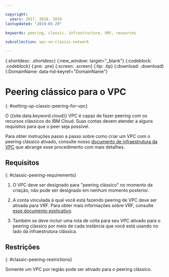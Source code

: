 ```yaml
---

copyright:
  years: 2017, 2018, 2019
lastupdated: "2019-05-29"

keywords: peering, classic, infrastructure, VRF, resources

subcollection: vpc-on-classic-network

---
```


{:shortdesc: .shortdesc}
{:new_window: target="_blank"}
{:codeblock: .codeblock}
{:pre: .pre}
{:screen: .screen}
{:tip: .tip}
{:download: .download}
{:DomainName: data-hd-keyref="DomainName"}

# Peering clássico para o VPC
{: #setting-up-classic-peering-for-vpc}

O {{site.data.keyword.cloud}} VPC é capaz de fazer peering com os recursos clássicos do IBM Cloud. Suas contas devem atender a alguns requisitos para que o peer seja possível.

Para obter instruções passo a passo sobre como criar um VPC com o peering clássico ativado, consulte nosso [documento de infraestrutura da VPC](/docs/vpc-on-classic?topic=vpc-on-classic-setting-up-access-to-your-classic-infrastructure-from-vpc#setting-up-access-to-your-classic-infrastructure-from-vpc) que abrange esse procedimento com mais detalhes.

## Requisitos
{: #classic-peering-requirements}

1. O VPC deve ser designado para "peering clássico" no momento da criação, não pode ser designado em nenhum momento posterior.

2. A conta vinculada à qual você está fazendo peering de VPC deve ser ativada para VRF. Para obter mais informações sobre VRF, consulte [esse documento explicativo](/docs/infrastructure/direct-link?topic=direct-link-overview-of-virtual-routing-and-forwarding-vrf-on-ibm-cloud#overview-of-virtual-routing-and-forwarding-vrf-on-ibm-cloud).

3. Também se deve incluir uma rota de volta para seu VPC ativado para o peering clássico por meio de cada instância que você está usando no lado da infraestrutura clássica.

## Restrições
{: #classic-peering-restrictions}

Somente um VPC por região pode ser ativado para o peering clássico.
